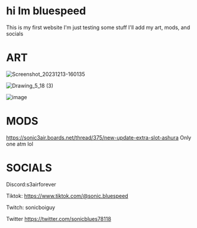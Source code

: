 # hi Im bluespeed
This is my first website I'm just testing some stuff
 I'll add my art, mods, and socials
 
 # ART
![Screenshot_20231213-160135](https://github.com/sonic-blue-speed/sonic-blue-speed.github.io/assets/130621110/ef643524-923a-44af-9982-da31c00f4a3d)

![Drawing_5_18 (3)](https://github.com/sonic-blue-speed/sonic-blue-speed.github.io/assets/130621110/eb9eb78c-4497-46a3-a0e1-d852df505e24)

![image](https://github.com/sonic-blue-speed/sonic-blue-speed.github.io/assets/130621110/6571e22b-156c-44b3-b37c-a44876883038)

# MODS
https://sonic3air.boards.net/thread/375/new-update-extra-slot-ashura
Only one atm  lol

# SOCIALS
  Discord:s3airforever
  
  Tiktok: https://www.tiktok.com/@sonic.bluespeed
  
  Twitch: sonicboiguy
  
  Twitter https://twitter.com/sonicblues78118



